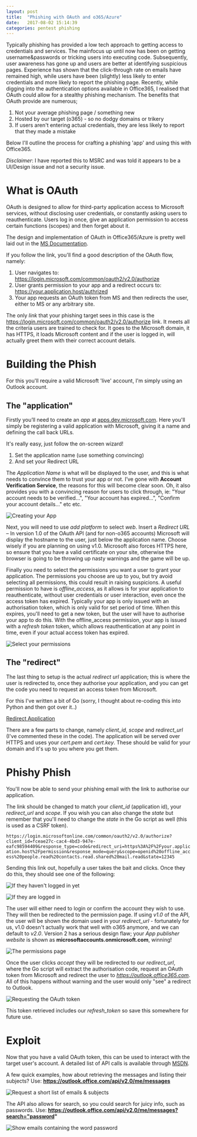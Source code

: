 ```yaml
---
layout: post
title:  "Phishing with OAuth and o365/Azure"
date:   2017-08-02 15:14:39
categories: pentest phishing
---
```


Typically phishing has provided a low tech approach to getting access to credentials and services. The mainfocus up until now has been on getting username&passwords or tricking users into executing code. Subsequently, user awareness has gone up and users are better at identifying suspicious pages. Experience has shown that the click-through rate on emails have remained high, while users have been (slightly) less likely to enter credentials and more likely to report the phishing page. Recently, while digging into the authentication options available in Office365, I realised that OAuth could allow for a stealthy phishing mechanism. The benefits that OAuth provide are numerous;

1. Not your average phishing page / something new
2. Hosted by our target (o365) - so no dodgy domains or trikery
3. If users aren't entering actual credentials, they are less likely to report that they made a mistake

Below I'll outline the process for crafting a phishing 'app' and using this with Office365.

*Disclaimer*: I have reported this to MSRC and was told it appears to be a UI/Design issue and not a security issue.

# What is OAuth

OAuth is designed to allow for third-party application access to Microsoft services, without disclosing user credentials, or constantly asking users to reauthenticate. Users log in once, give an application permission to access certain functions (scopes) and then forget about it.

The design and implementation of OAuth in Office365/Azure is pretty well laid out in the [MS Documentation](https://docs.microsoft.com/en-us/azure/active-directory/develop/active-directory-v2-protocols-oauth-code).

If you follow the link, you'll find a good description of the OAuth flow, namely:

1. User navigates to: https://login.microsoft.com/common/oauth2/v2.0/authorize
2. User grants permission to your app and a redirect occurs to: https://your.application.host/authrized
3. Your app requests an OAuth token from MS and then redirects the user, either to MS or any arbitrary site.

The only *link* that your phishing target sees in this case is the https://login.microsoft.com/common/oauth2/v2.0/authorize link. It meets all the criteria users are trained to check for. It goes to the Microsoft domain, it has HTTPS, it loads Microsoft content and if the user is logged in, will actually greet them with their correct account details.

# Building the Phish

For this you'll require a valid Microsoft 'live' account, I'm simply using an Outlook account.

## The "application"

Firstly you’ll need to create an *app* at [apps.dev.microsoft.com](https://apps.dev.microsoft.com). Here you'll simply be registering a valid application with Microsoft, giving it a name and defining the call back URLs.

It's really easy, just follow the on-screen wizard!

1. Set the application name (use something convincing)
2. And set your Redirect URL

The *Application Name*  is what will be displayed to the user, and this is what needs to convince them to trust your app or not. I’ve gone with **Account Verification Service**, the reasons for this will become clear soon. Oh, it also provides you with a convincing reason for users to click through, ie: "Your account needs to be verified...", "Your account has expired...", "Confirm your account details..." etc etc.

![Creating your App](/assets/oauth_phishing_create_app.png)

Next, you will need to use *add platform* to select *web*. Insert a *Redirect URL* – In version 1.0 of the OAuth API (and for non-o365 accounts) Microsoft will display the hostname to the user, just below the application name. Choose wisely if you are planning on using v1.0. Microsoft also forces HTTPS here, so ensure that you have a valid certificate on your site, otherwise the browser is going to be throwing up nasty warnings and the game will be up.

Finally you need to select the permissions you want a user to grant your application. The permissions you choose are up to you, but try avoid selecting all permissions, this could result in raising suspicions. A useful permission to have is *offline_access*, as it allows is for your application to reauthenticate, without user credentials or user interaction, even once the access token has expired. Typically your app is only issued with an authorisation token, which is only valid for set period of time. When this expires, you'll need to get a new token, but the user will have to authorise your app to do this. With the offline_access permission, your app is issued with a *refresh token* token, which allows reauthentication at any point in time, even if your actual access token has expired.

![Select your permissions](/assets/oauth_phishing_select_permissions.png)

## The "redirect"

The last thing to setup is the actual *redirect url* application; this is where the user is redirected to, once they authorise your application, and you can get the code you need to request an access token from Microsoft.

For this I've written a bit of Go (sorry, I thought about re-coding this into Python and then got over it..)

[Redirect Application](https://gist.github.com/staaldraad/d4f8b6ed20adbf21e45835bb046d14ca)

There are a few parts to change, namely *client_id*, *scope* and *redirect_url* (I've commented these in the code). The application will be served over HTTPS and uses your *cert.pem* and *cert.key*. These should be valid for your domain and it's up to you where you get them.


# Phishy Phish

You'll now be able to send your phishing email with the link to authorise our application.

The link should be changed to match your *client_id* (application id), your *redirect_url* and *scope*. If you wish you can also change the *state* but remember that you'll need to change the *state* in the Go script as well (this is used as a CSRF token).

`https://login.microsoftonline.com/common/oauth2/v2.0/authorize?client_id=fceae27c-cac4-4bd3-947e-eafc98594409&response_type=code&redirect_uri=https%3A%2F%2Fyour.application.host%2Fpermission&response_mode=query&scope=openid%20offline_access%20people.read%20contacts.read.shared%20mail.read&state=12345`


Sending this link out, hopefully a user takes the bait and clicks. Once they do this, they should see one of the following:

![If they haven't logged in yet](/assets/oauth_phishing_login_page_2.png)

![If they are logged in](/assets/oauth_phishing_login_page.png)

The user will either need to login or confirm the account they wish to use. They will then be redirected to the permission page. If using *v1.0* of the API, the user will be shown the domain used in your *redirect_url* - fortunately for us, v1.0 doesn't actually work that well with o365 anymore, and we can default to *v2.0*. Version 2 has a serious design flaw; your *App publisher website* is shown as **microsoftaccounts.onmicrosoft.com**, winning!

![The permissions page](/assets/oauth_phishing_permission.png)

Once the user clicks *accept* they will be redirected to our *redirect_url*, where the Go script will extract the authorisation code, request an OAuth token from Microsoft and redirect the user to *https://outlook.office365.com*. All of this happens without warning and the user would only "see" a redirect to Outlook.

![Requesting the OAuth token](/assets/oauth_phishing_request_token.png)

This token retrieved includes our *refresh_token* so save this somewhere for future use.

# Exploit

Now that you have a valid OAuth token, this can be used to interact with the target user's account. A detailed list of API calls is available through [MSDN](https://msdn.microsoft.com/en-us/office/office365/api/mail-rest-operations).

A few quick examples, how about retrieving the messages and listing their subjects? Use: **https://outlook.office.com/api/v2.0/me/messages**

![Request a short list of emails & subjects](/assets/oauth_phishing_interact_with_mail.png)

The API also allows for search, so you could search for juicy info, such as passwords. Use: **https://outlook.office.com/api/v2.0/me/messages?search="password"**

![Show emails containing the word *password*](/assets/oauth_phishing_interact_with_mail2.png)
